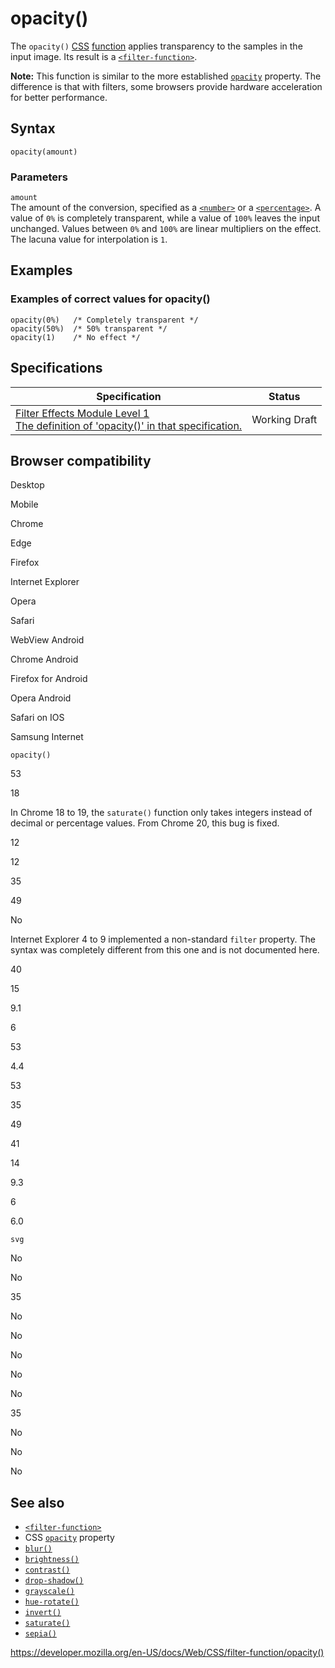 # opacity()

The `opacity()` [CSS](https://developer.mozilla.org/en-US/docs/Web/CSS) [function](../css_functions) applies transparency to the samples in the input image. Its result is a [`<filter-function>`](../filter-function).

**Note:** This function is similar to the more established [`opacity`](../opacity) property. The difference is that with filters, some browsers provide hardware acceleration for better performance.

## Syntax

    opacity(amount)

### Parameters

`amount`  
The amount of the conversion, specified as a [`<number>`](../number) or a [`<percentage>`](../percentage). A value of `0%` is completely transparent, while a value of `100%` leaves the input unchanged. Values between `0%` and `100%` are linear multipliers on the effect. The lacuna value for interpolation is `1`.

## Examples

### Examples of correct values for opacity()

    opacity(0%)   /* Completely transparent */
    opacity(50%)  /* 50% transparent */
    opacity(1)    /* No effect */

## Specifications

<table><thead><tr class="header"><th>Specification</th><th>Status</th></tr></thead><tbody><tr class="odd"><td><a href="https://drafts.fxtf.org/filter-effects/#funcdef-filter-opacity">Filter Effects Module Level 1<br />
<span class="small">The definition of 'opacity()' in that specification.</span></a></td><td><span class="spec-wd">Working Draft</span></td></tr></tbody></table>

## Browser compatibility

Desktop

Mobile

Chrome

Edge

Firefox

Internet Explorer

Opera

Safari

WebView Android

Chrome Android

Firefox for Android

Opera Android

Safari on IOS

Samsung Internet

`opacity()`

53

18

In Chrome 18 to 19, the `saturate()` function only takes integers instead of decimal or percentage values. From Chrome 20, this bug is fixed.

12

12

35

49

No

Internet Explorer 4 to 9 implemented a non-standard `filter` property. The syntax was completely different from this one and is not documented here.

40

15

9.1

6

53

4.4

53

35

49

41

14

9.3

6

6.0

`svg`

No

No

35

No

No

No

No

No

35

No

No

No

## See also

- [`<filter-function>`](../filter-function)
- CSS [`opacity`](../opacity) property
- [`blur()`](<blur()>)
- [`brightness()`](<brightness()>)
- [`contrast()`](<contrast()>)
- [`drop-shadow()`](<drop-shadow()>)
- [`grayscale()`](<grayscale()>)
- [`hue-rotate()`](<hue-rotate()>)
- [`invert()`](<invert()>)
- [`saturate()`](<saturate()>)
- [`sepia()`](<sepia()>)

<a href="https://developer.mozilla.org/en-US/docs/Web/CSS/filter-function/opacity()" class="_attribution-link">https://developer.mozilla.org/en-US/docs/Web/CSS/filter-function/opacity()</a>
